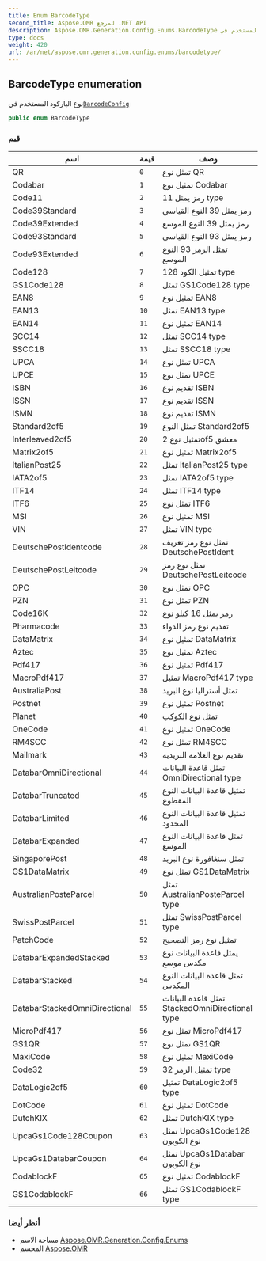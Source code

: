 ```yaml
---
title: Enum BarcodeType
second_title: Aspose.OMR لمرجع .NET API
description: Aspose.OMR.Generation.Config.Enums.BarcodeType تعداد. نوع الباركود المستخدم فيBarcodeConfig
type: docs
weight: 420
url: /ar/net/aspose.omr.generation.config.enums/barcodetype/
---
```

## BarcodeType enumeration

نوع الباركود المستخدم في[`BarcodeConfig`](../../aspose.omr.generation.config.elements/barcodeconfig/)

```csharp
public enum BarcodeType
```

### قيم

| اسم | قيمة | وصف |
| --- | --- | --- |
| QR | `0` | تمثل نوع QR |
| Codabar | `1` | تمثيل نوع Codabar |
| Code11 | `2` | رمز يمثل 11 type |
| Code39Standard | `3` | رمز يمثل 39 النوع القياسي |
| Code39Extended | `4` | رمز يمثل 39 النوع الموسع |
| Code93Standard | `5` | رمز يمثل 93 النوع القياسي |
| Code93Extended | `6` | تمثل الرمز 93 النوع الموسع |
| Code128 | `7` | تمثيل الكود 128 type |
| GS1Code128 | `8` | تمثل GS1Code128 type |
| EAN8 | `9` | تمثيل نوع EAN8 |
| EAN13 | `10` | تمثل EAN13 type |
| EAN14 | `11` | تمثيل نوع EAN14 |
| SCC14 | `12` | تمثل SCC14 type |
| SSCC18 | `13` | تمثل SSCC18 type |
| UPCA | `14` | تمثل نوع UPCA |
| UPCE | `15` | تمثل نوع UPCE |
| ISBN | `16` | تقديم نوع ISBN |
| ISSN | `17` | تقديم نوع ISSN |
| ISMN | `18` | تقديم نوع ISMN |
| Standard2of5 | `19` | تمثل النوع Standard2of5 |
| Interleaved2of5 | `20` | تمثيل نوع 2of5 معشق |
| Matrix2of5 | `21` | تمثيل نوع Matrix2of5 |
| ItalianPost25 | `22` | تمثل ItalianPost25 type |
| IATA2of5 | `23` | تمثل IATA2of5 type |
| ITF14 | `24` | تمثل ITF14 type |
| ITF6 | `25` | تمثل نوع ITF6 |
| MSI | `26` | تمثيل نوع MSI |
| VIN | `27` | تمثل VIN type |
| DeutschePostIdentcode | `28` | تمثل نوع رمز تعريف DeutschePostIdent |
| DeutschePostLeitcode | `29` | تمثل نوع رمز DeutschePostLeitcode |
| OPC | `30` | تمثل نوع OPC |
| PZN | `31` | تمثل نوع PZN |
| Code16K | `32` | رمز يمثل 16 كيلو نوع |
| Pharmacode | `33` | تقديم نوع رمز الدواء |
| DataMatrix | `34` | تمثيل نوع DataMatrix |
| Aztec | `35` | تمثيل نوع Aztec |
| Pdf417 | `36` | تمثيل نوع Pdf417 |
| MacroPdf417 | `37` | تمثيل MacroPdf417 type |
| AustraliaPost | `38` | تمثل أستراليا نوع البريد |
| Postnet | `39` | تمثيل نوع Postnet |
| Planet | `40` | تمثل نوع الكوكب |
| OneCode | `41` | تمثيل نوع OneCode |
| RM4SCC | `42` | تمثل نوع RM4SCC |
| Mailmark | `43` | تقديم نوع العلامة البريدية |
| DatabarOmniDirectional | `44` | تمثل قاعدة البيانات OmniDirectional type |
| DatabarTruncated | `45` | تمثيل قاعدة البيانات النوع المقطوع |
| DatabarLimited | `46` | تمثيل قاعدة البيانات النوع المحدود |
| DatabarExpanded | `47` | تمثل قاعدة البيانات النوع الموسع |
| SingaporePost | `48` | تمثل سنغافورة نوع البريد |
| GS1DataMatrix | `49` | تمثل نوع GS1DataMatrix |
| AustralianPosteParcel | `50` | تمثل AustralianPosteParcel type |
| SwissPostParcel | `51` | تمثل SwissPostParcel type |
| PatchCode | `52` | تمثيل نوع رمز التصحيح |
| DatabarExpandedStacked | `53` | يمثل قاعدة البيانات نوع مكدس موسع |
| DatabarStacked | `54` | تمثل قاعدة البيانات النوع المكدس |
| DatabarStackedOmniDirectional | `55` | تمثل قاعدة البيانات StackedOmniDirectional type |
| MicroPdf417 | `56` | تمثل نوع MicroPdf417 |
| GS1QR | `57` | تمثل نوع GS1QR |
| MaxiCode | `58` | تمثيل نوع MaxiCode |
| Code32 | `59` | تمثيل الرمز 32 type |
| DataLogic2of5 | `60` | تمثيل DataLogic2of5 type |
| DotCode | `61` | تمثيل نوع DotCode |
| DutchKIX | `62` | تمثل DutchKIX type |
| UpcaGs1Code128Coupon | `63` | تمثل UpcaGs1Code128 نوع الكوبون |
| UpcaGs1DatabarCoupon | `64` | تمثل UpcaGs1Databar نوع الكوبون |
| CodablockF | `65` | تمثيل نوع CodablockF |
| GS1CodablockF | `66` | تمثل GS1CodablockF type |

### أنظر أيضا

* مساحة الاسم [Aspose.OMR.Generation.Config.Enums](../../aspose.omr.generation.config.enums/)
* المجسم [Aspose.OMR](../../)


